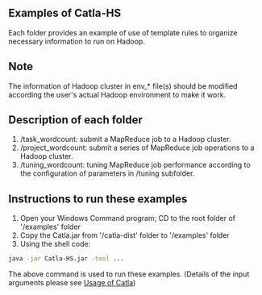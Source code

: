 ## Examples of Catla-HS
Each folder provides an example of use of template rules to organize necessary information to run on Hadoop. 

## Note
The information of Hadoop cluster in env_* file(s) should be modified according the user's actual Hadoop environment to make it work. 

## Description of each folder
1) /task_wordcount: submit a MapReduce job to a Hadoop cluster.
2) /project_wordcount: submit a series of MapReduce job operations to a Hadoop cluster.
3) /tuning_wordcount: tuning MapReduce job performance according to the configuration of parameters in /tuning subfolder. 

## Instructions to run these examples
1) Open your Windows Command program; CD to the root folder of '/examples' folder
2) Copy the Catla.jar from '/catla-dist' folder to '/examples' folder
3) Using the shell code:
```bash
java -jar Catla-HS.jar -tool ...
```
The above command is used to run these examples. (Details of the input arguments please see <a href='https://github.com/dhchenx/Catla/blob/master/docs/catla-usage.md'>Usage of Catla</a>)

